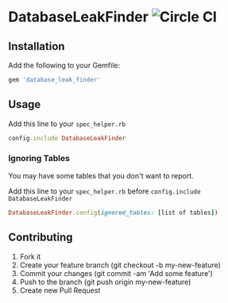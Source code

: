 # DatabaseLeakFinder ![Circle CI](https://circleci.com/gh/vitalinfo/database_leak_finder.svg?style=svg)


## Installation

Add the following to your Gemfile:
```ruby
gem 'database_leak_finder'
```

## Usage

Add this line to your `spec_helper.rb`
```ruby
config.include DatabaseLeakFinder
```

### Ignoring Tables
You may have some tables that you don't want to report.

Add this line to your `spec_helper.rb` before `config.include DatabaseLeakFinder`
```ruby
DatabaseLeakFinder.config(ignored_tables: [list of tables])
```

## Contributing
1. Fork it
2. Create your feature branch (git checkout -b my-new-feature)
3. Commit your changes (git commit -am 'Add some feature')
4. Push to the branch (git push origin my-new-feature)
5. Create new Pull Request
